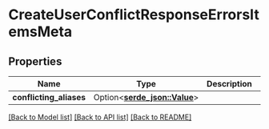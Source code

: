 # CreateUserConflictResponseErrorsItemsMeta

## Properties

Name | Type | Description | Notes
------------ | ------------- | ------------- | -------------
**conflicting_aliases** | Option<[**serde_json::Value**](.md)> |  | [optional]

[[Back to Model list]](../README.md#documentation-for-models) [[Back to API list]](../README.md#documentation-for-api-endpoints) [[Back to README]](../README.md)


